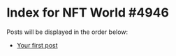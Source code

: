 # Index for NFT World #4946
Posts will be displayed in the order below:

- [Your first post](./001-first.md)

